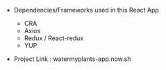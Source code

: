 - Dependencies/Frameworks used in this React App
    - CRA
    - Axios
    - Redux / React-redux
    - YUP

- Project Link : watermyplants-app.now.sh


